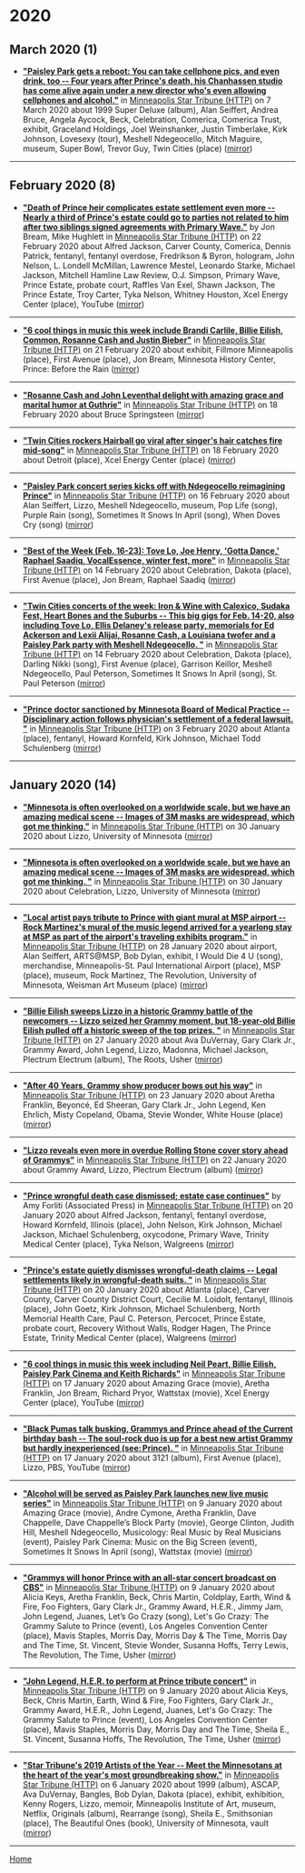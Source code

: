 # 2020

## March 2020 (1)

 - [**"Paisley Park gets a reboot: You can take cellphone pics, and even drink, too -- Four years after Prince's death, his Chanhassen studio has come alive again under a new director who's even allowing cellphones and alcohol."**](http://www.startribune.com/paisley-park-gets-a-reboot-you-can-take-cellphone-pics-and-even-drink-too/568554622/) in [Minneapolis Star Tribune (HTTP)](http://www.startribune.com/) on 7 March 2020 about 1999 Super Deluxe (album), Alan Seiffert, Andrea Bruce, Angela Aycock, Beck, Celebration, Comerica, Comerica Trust, exhibit, Graceland Holdings, Joel Weinshanker, Justin Timberlake, Kirk Johnson, Lovesexy (tour), Meshell Ndegeocello, Mitch Maguire, museum, Super Bowl, Trevor Guy, Twin Cities (place) ([mirror](https://web.archive.org/web/*/http://www.startribune.com/paisley-park-gets-a-reboot-you-can-take-cellphone-pics-and-even-drink-too/568554622/))

----

## February 2020 (8)

 - [**"Death of Prince heir complicates estate settlement even more -- Nearly a third of Prince's estate could go to parties not related to him after two siblings signed agreements with Primary Wave."**](http://www.startribune.com/untimely-death-of-prince-heir-complicates-estate-settlement-even-more/568089142/) by Jon Bream, Mike Hughlett in [Minneapolis Star Tribune (HTTP)](http://www.startribune.com/) on 22 February 2020 about Alfred Jackson, Carver County, Comerica, Dennis Patrick, fentanyl, fentanyl overdose, Fredrikson & Byron, hologram, John Nelson, L. Londell McMillan, Lawrence Mestel, Leonardo Starke, Michael Jackson, Mitchell Hamline Law Review, O.J. Simpson, Primary Wave, Prince Estate, probate court, Raffles Van Exel, Shawn Jackson, The Prince Estate, Troy Carter, Tyka Nelson, Whitney Houston, Xcel Energy Center (place), YouTube ([mirror](https://web.archive.org/web/*/http://www.startribune.com/untimely-death-of-prince-heir-complicates-estate-settlement-even-more/568089142/))

----

 - [**"6 cool things in music this week include Brandi Carlile, Billie Eilish, Common, Rosanne Cash and Justin Bieber"**](http://www.startribune.com/6-cool-things-in-music-this-week-include-brandi-carlile-billie-eilish-common-rosanne-cash-and-justin-bieber/568081192/) in [Minneapolis Star Tribune (HTTP)](http://www.startribune.com/) on 21 February 2020 about exhibit, Fillmore Minneapolis (place), First Avenue (place), Jon Bream, Minnesota History Center, Prince: Before the Rain ([mirror](https://web.archive.org/web/*/http://www.startribune.com/6-cool-things-in-music-this-week-include-brandi-carlile-billie-eilish-common-rosanne-cash-and-justin-bieber/568081192/))

----

 - [**"Rosanne Cash and John Leventhal delight with amazing grace and marital humor at Guthrie"**](http://www.startribune.com/rosanne-cash-and-john-leventhal-delight-with-amazing-grace-and-marital-humor-at-guthrie/567973352/) in [Minneapolis Star Tribune (HTTP)](http://www.startribune.com/) on 18 February 2020 about Bruce Springsteen ([mirror](https://web.archive.org/web/*/http://www.startribune.com/rosanne-cash-and-john-leventhal-delight-with-amazing-grace-and-marital-humor-at-guthrie/567973352/))

----

 - [**"Twin Cities rockers Hairball go viral after singer's hair catches fire mid-song"**](http://www.startribune.com/twin-cities-rockers-hairball-go-viral-after-singer-s-hair-catches-fire-mid-song/567974442/) in [Minneapolis Star Tribune (HTTP)](http://www.startribune.com/) on 18 February 2020 about Detroit (place), Xcel Energy Center (place) ([mirror](https://web.archive.org/web/*/http://www.startribune.com/twin-cities-rockers-hairball-go-viral-after-singer-s-hair-catches-fire-mid-song/567974442/))

----

 - [**"Paisley Park concert series kicks off with Ndegeocello reimagining Prince"**](http://www.startribune.com/paisley-park-concert-series-kicks-off-with-ndegeocello-reimagining-prince/567927442/) in [Minneapolis Star Tribune (HTTP)](http://www.startribune.com/) on 16 February 2020 about Alan Seiffert, Lizzo, Meshell Ndegeocello, museum, Pop Life (song), Purple Rain (song), Sometimes It Snows In April (song), When Doves Cry (song) ([mirror](https://web.archive.org/web/*/http://www.startribune.com/paisley-park-concert-series-kicks-off-with-ndegeocello-reimagining-prince/567927442/))

----

 - [**"Best of the Week (Feb. 16-23): Tove Lo, Joe Henry, 'Gotta Dance,' Raphael Saadiq, VocalEssence, winter fest, more"**](http://www.startribune.com/best-of-the-week-feb-16-23-tove-lo-joe-henry-gotta-dance-raphael-saadiq-vocalessence-winter-fest-more/567872132/) in [Minneapolis Star Tribune (HTTP)](http://www.startribune.com/) on 14 February 2020 about Celebration, Dakota (place), First Avenue (place), Jon Bream, Raphael Saadiq ([mirror](https://web.archive.org/web/*/http://www.startribune.com/best-of-the-week-feb-16-23-tove-lo-joe-henry-gotta-dance-raphael-saadiq-vocalessence-winter-fest-more/567872132/))

----

 - [**"Twin Cities concerts of the week: Iron & Wine with Calexico, Sudaka Fest, Heart Bones and the Suburbs -- This big gigs for Feb. 14-20, also including Tove Lo, Ellis Delaney's release party, memorials for Ed Ackerson and Lexii Alijai, Rosanne Cash, a Louisiana twofer and a Paisley Park party with Meshell Ndegeocello. "**](http://www.startribune.com/twin-cities-concerts-of-the-week-iron-amp-wine-with-calexico-sudaka-fest-heart-bones-and-the-suburbs/567843822/) in [Minneapolis Star Tribune (HTTP)](http://www.startribune.com/) on 14 February 2020 about Celebration, Dakota (place), Darling Nikki (song), First Avenue (place), Garrison Keillor, Meshell Ndegeocello, Paul Peterson, Sometimes It Snows In April (song), St. Paul Peterson ([mirror](https://web.archive.org/web/*/http://www.startribune.com/twin-cities-concerts-of-the-week-iron-amp-wine-with-calexico-sudaka-fest-heart-bones-and-the-suburbs/567843822/))

----

 - [**"Prince doctor sanctioned by Minnesota Board of Medical Practice -- Disciplinary action follows physician's settlement of a federal lawsuit. "**](http://www.startribune.com/prince-doctor-sanctioned-by-minnesota-board-of-medical-practice/567528322/) in [Minneapolis Star Tribune (HTTP)](http://www.startribune.com/) on 3 February 2020 about Atlanta (place), fentanyl, Howard Kornfeld, Kirk Johnson, Michael Todd Schulenberg ([mirror](https://web.archive.org/web/*/http://www.startribune.com/prince-doctor-sanctioned-by-minnesota-board-of-medical-practice/567528322/))

----

## January 2020 (14)

 - [**"Minnesota is often overlooked on a worldwide scale, but we have an amazing medical scene -- Images of 3M masks are widespread, which got me thinking."**](http://www.startribune.com/minnesota-is-often-overlooked-on-a-worldwide-scale-but-we-have-an-amazing-medical-scene/567438732/) in [Minneapolis Star Tribune (HTTP)](http://www.startribune.com/) on 30 January 2020 about Lizzo, University of Minnesota ([mirror](https://web.archive.org/web/*/http://www.startribune.com/minnesota-is-often-overlooked-on-a-worldwide-scale-but-we-have-an-amazing-medical-scene/567438732/))

----

 - [**"Minnesota is often overlooked on a worldwide scale, but we have an amazing medical scene -- Images of 3M masks are widespread, which got me thinking. "**](http://www.startribune.com/minnesota-is-often-overlooked-on-a-worldwide-scale-but-we-have-an-amazing-medical-scene/567438732/) in [Minneapolis Star Tribune (HTTP)](http://www.startribune.com/) on 30 January 2020 about Celebration, Lizzo, University of Minnesota ([mirror](https://web.archive.org/web/*/http://www.startribune.com/minnesota-is-often-overlooked-on-a-worldwide-scale-but-we-have-an-amazing-medical-scene/567438732/))

----

 - [**"Local artist pays tribute to Prince with giant mural at MSP airport -- Rock Martinez's mural of the music legend arrived for a yearlong stay at MSP as part of the airport's traveling exhibits program."**](http://www.startribune.com/local-artist-pays-tribute-to-prince-with-msp-airport-mural/567357372/) in [Minneapolis Star Tribune (HTTP)](http://www.startribune.com/) on 28 January 2020 about airport, Alan Seiffert, ARTS@MSP, Bob Dylan, exhibit, I Would Die 4 U (song), merchandise, Minneapolis-St. Paul International Airport (place), MSP (place), museum, Rock Martinez, The Revolution, University of Minnesota, Weisman Art Museum (place) ([mirror](https://web.archive.org/web/*/http://www.startribune.com/local-artist-pays-tribute-to-prince-with-msp-airport-mural/567357372/))

----

 - [**"Billie Eilish sweeps Lizzo in a historic Grammy battle of the newcomers -- Lizzo seized her Grammy moment, but 18-year-old Billie Eilish pulled off a historic sweep of the top prizes. "**](http://www.startribune.com/with-fierce-emotion-lizzo-seizes-her-grammy-moment-i-m-crying-cuz-i-love-you/567316152/) in [Minneapolis Star Tribune (HTTP)](http://www.startribune.com/) on 27 January 2020 about Ava DuVernay, Gary Clark Jr., Grammy Award, John Legend, Lizzo, Madonna, Michael Jackson, Plectrum Electrum (album), The Roots, Usher ([mirror](https://web.archive.org/web/*/http://www.startribune.com/with-fierce-emotion-lizzo-seizes-her-grammy-moment-i-m-crying-cuz-i-love-you/567316152/))

----

 - [**"After 40 Years, Grammy show producer bows out his way"**](http://www.startribune.com/after-40-years-grammy-show-producer-bows-out-his-way/567226992/) in [Minneapolis Star Tribune (HTTP)](http://www.startribune.com/) on 23 January 2020 about Aretha Franklin, Beyoncé, Ed Sheeran, Gary Clark Jr., John Legend, Ken Ehrlich, Misty Copeland, Obama, Stevie Wonder, White House (place) ([mirror](https://web.archive.org/web/*/http://www.startribune.com/after-40-years-grammy-show-producer-bows-out-his-way/567226992/))

----

 - [**"Lizzo reveals even more in overdue Rolling Stone cover story ahead of Grammys"**](http://www.startribune.com/lizzo-reveals-even-more-in-overdue-rolling-stone-cover-story-ahead-of-grammys/567201112/) in [Minneapolis Star Tribune (HTTP)](http://www.startribune.com/) on 22 January 2020 about Grammy Award, Lizzo, Plectrum Electrum (album) ([mirror](https://web.archive.org/web/*/http://www.startribune.com/lizzo-reveals-even-more-in-overdue-rolling-stone-cover-story-ahead-of-grammys/567201112/))

----

 - [**"Prince wrongful death case dismissed; estate case continues"**](http://www.startribune.com/prince-wrongful-death-case-dismissed-estate-case-continues/567136462/) by Amy Forliti (Associated Press) in [Minneapolis Star Tribune (HTTP)](http://www.startribune.com/) on 20 January 2020 about Alfred Jackson, fentanyl, fentanyl overdose, Howard Kornfeld, Illinois (place), John Nelson, Kirk Johnson, Michael Jackson, Michael Schulenberg, oxycodone, Primary Wave, Trinity Medical Center (place), Tyka Nelson, Walgreens ([mirror](https://web.archive.org/web/*/http://www.startribune.com/prince-wrongful-death-case-dismissed-estate-case-continues/567136462/))

----

 - [**"Prince's estate quietly dismisses wrongful-death claims -- Legal settlements likely in wrongful-death suits. "**](http://www.startribune.com/prince-wrongful-death-claims-dismissed/567141982/) in [Minneapolis Star Tribune (HTTP)](http://www.startribune.com/) on 20 January 2020 about Atlanta (place), Carver County, Carver County District Court, Cecilie M. Loidolt, fentanyl, Illinois (place), John Goetz, Kirk Johnson, Michael Schulenberg, North Memorial Health Care, Paul C. Peterson, Percocet, Prince Estate, probate court, Recovery Without Walls, Rodger Hagen, The Prince Estate, Trinity Medical Center (place), Walgreens ([mirror](https://web.archive.org/web/*/http://www.startribune.com/prince-wrongful-death-claims-dismissed/567141982/))

----

 - [**"6 cool things in music this week including Neil Peart, Billie Eilish, Paisley Park Cinema and Keith Richards"**](http://www.startribune.com/6-cool-things-in-music-this-week-including-neil-peart-billie-eilish-paisley-park-cinema-and-keith-richards/567079992/) in [Minneapolis Star Tribune (HTTP)](http://www.startribune.com/) on 17 January 2020 about Amazing Grace (movie), Aretha Franklin, Jon Bream, Richard Pryor, Wattstax (movie), Xcel Energy Center (place), YouTube ([mirror](https://web.archive.org/web/*/http://www.startribune.com/6-cool-things-in-music-this-week-including-neil-peart-billie-eilish-paisley-park-cinema-and-keith-richards/567079992/))

----

 - [**"Black Pumas talk busking, Grammys and Prince ahead of the Current birthday bash -- The soul-rock duo is up for a best new artist Grammy but hardly inexperienced (see: Prince). "**](http://www.startribune.com/black-pumas-talk-busking-grammys-and-prince-ahead-of-the-current-birthday-bash/567044352/) in [Minneapolis Star Tribune (HTTP)](http://www.startribune.com/) on 17 January 2020 about 3121 (album), First Avenue (place), Lizzo, PBS, YouTube ([mirror](https://web.archive.org/web/*/http://www.startribune.com/black-pumas-talk-busking-grammys-and-prince-ahead-of-the-current-birthday-bash/567044352/))

----

 - [**"Alcohol will be served as Paisley Park launches new live music series"**](http://www.startribune.com/live-music-series-at-prince-s-paisley-park-to-kick-off-feb-15-with-meshell-ndegeocello/566830752/) in [Minneapolis Star Tribune (HTTP)](http://www.startribune.com/) on 9 January 2020 about Amazing Grace (movie), Andre Cymone, Aretha Franklin, Dave Chappelle, Dave Chappelle’s Block Party (movie), George Clinton, Judith Hill, Meshell Ndegeocello, Musicology: Real Music by Real Musicians (event), Paisley Park Cinema: Music on the Big Screen (event), Sometimes It Snows In April (song), Wattstax (movie) ([mirror](https://web.archive.org/web/*/http://www.startribune.com/live-music-series-at-prince-s-paisley-park-to-kick-off-feb-15-with-meshell-ndegeocello/566830752/))

----

 - [**"Grammys will honor Prince with an all-star concert broadcast on CBS"**](http://www.startribune.com/grammys-will-honor-prince-with-an-all-star-concert-broadcast-on-cbs/566849132/) in [Minneapolis Star Tribune (HTTP)](http://www.startribune.com/) on 9 January 2020 about Alicia Keys, Aretha Franklin, Beck, Chris Martin, Coldplay, Earth, Wind & Fire, Foo Fighters, Gary Clark Jr., Grammy Award, H.E.R., Jimmy Jam, John Legend, Juanes, Let’s Go Crazy (song), Let's Go Crazy: The Grammy Salute to Prince (event), Los Angeles Convention Center (place), Mavis Staples, Morris Day, Morris Day & The Time, Morris Day and The Time, St. Vincent, Stevie Wonder, Susanna Hoffs, Terry Lewis, The Revolution, The Time, Usher ([mirror](https://web.archive.org/web/*/http://www.startribune.com/grammys-will-honor-prince-with-an-all-star-concert-broadcast-on-cbs/566849132/))

----

 - [**"John Legend, H.E.R. to perform at Prince tribute concert"**](http://www.startribune.com/john-legend-h-e-r-to-perform-at-prince-tribute-concert/566845702/) in [Minneapolis Star Tribune (HTTP)](http://www.startribune.com/) on 9 January 2020 about Alicia Keys, Beck, Chris Martin, Earth, Wind & Fire, Foo Fighters, Gary Clark Jr., Grammy Award, H.E.R., John Legend, Juanes, Let's Go Crazy: The Grammy Salute to Prince (event), Los Angeles Convention Center (place), Mavis Staples, Morris Day, Morris Day and The Time, Sheila E., St. Vincent, Susanna Hoffs, The Revolution, The Time, Usher ([mirror](https://web.archive.org/web/*/http://www.startribune.com/john-legend-h-e-r-to-perform-at-prince-tribute-concert/566845702/))

----

 - [**"Star Tribune's 2019 Artists of the Year -- Meet the Minnesotans at the heart of the year's most groundbreaking show."**](http://www.startribune.com/6-minnesotans-are-2019-artists-of-the-year/564924782/) in [Minneapolis Star Tribune (HTTP)](http://www.startribune.com/) on 6 January 2020 about 1999 (album), ASCAP, Ava DuVernay, Bangles, Bob Dylan, Dakota (place), exhibit, exhibition, Kenny Rogers, Lizzo, memoir, Minneapolis Institute of Art, museum, Netflix, Originals (album), Rearrange (song), Sheila E., Smithsonian (place), The Beautiful Ones (book), University of Minnesota, vault ([mirror](https://web.archive.org/web/*/http://www.startribune.com/6-minnesotans-are-2019-artists-of-the-year/564924782/))

----

[Home](../)
